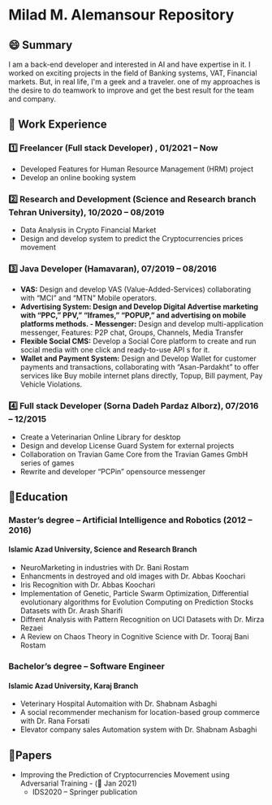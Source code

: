 # Milad M. Alemansour Repository


## 😄 Summary
I am a back-end developer and interested in AI and have expertise in it. I worked on exciting projects in the field of Banking systems, VAT, Financial markets. But, in real life, I'm a geek and a traveler. one of my approaches is the desire to do teamwork to improve and get the best result for the team and company.

## 💼 Work Experience
### 1️⃣ Freelancer (Full stack Developer) ,      01/2021 – Now 
- Developed Features for Human Resource Management (HRM) project
- Develop an online booking system
### 2️⃣ Research and Development (Science and Research branch Tehran University), 10/2020 – 08/2019
- Data Analysis in Crypto Financial Market
- Design and develop system to predict the Cryptocurrencies prices movement
### 3️⃣ Java Developer (Hamavaran), 07/2019 – 08/2016
- **VAS:** Design and develop VAS (Value-Added-Services) collaborating with “MCI” and “MTN” Mobile operators.
- **Advertising System: **Design and Develop Digital Advertise marketing with “PPC,” PPV,” “Iframes,” “POPUP,” and advertising on mobile platforms methods.
-** Messenger:** Design and develop multi-application messenger, Features: P2P chat, Groups, Channels, Media Transfer
- **Flexible Social CMS:** Develop a Social Core platform to create and run social media with one click and ready-to-use API s for it.
- **Wallet and Payment System:** Design and Develop Wallet for customer payments and transactions, collaborating with “Asan-Pardakht” to offer services like Buy mobile internet plans directly, Topup, Bill payment, Pay Vehicle Violations.
### 4️⃣ Full stack Developer (Sorna Dadeh Pardaz Alborz), 07/2016 – 12/2015
- Create a Veterinarian Online Library for desktop
- Design and develop License Guard System for external projects
- Collaboration on Travian Game Core from the Travian Games GmbH series of games 
- Rewrite and developer “PCPin” opensource messenger

## 🏫Education
### Master’s degree – Artificial Intelligence and Robotics (2012 – 2016)
#### Islamic Azad University, Science and Research Branch
- NeuroMarketing in industries with Dr. Bani Rostam
- Enhancments in destroyed and old images with Dr. Abbas Koochari
- Iris Recognition with Dr. Abbas Koochari
- Implementation of Genetic, Particle Swarm Optimization, Differential evolutionary algorithms for Evolution Computing on Prediction Stocks Datasets with Dr. Arash Sharifi
- Diffrent Analysis with Pattern Recognition on UCI Datasets with Dr. Mirza Rezaei
- A Review on Chaos Theory in Cognitive Science with Dr. Tooraj Bani Rostam

### Bachelor’s degree – Software Engineer
#### Islamic Azad University, Karaj Branch
- Veterinary Hospital Automaition with Dr. Shabnam Asbaghi
- A social recommender mechanism for location-based group commerce with Dr. Rana Forsati
- Elevator company sales Automation system with Dr. Shabnam Asbaghi

## 📰Papers
- Improving the Prediction of Cryptocurrencies Movement using Adversarial Training - (📅 Jan 2021)
    - IDS2020 – Springer publication







<!--
**milad-alemansour/milad-alemansour** is a ✨ _special_ ✨ repository because its `README.md` (this file) appears on your GitHub profile.

Here are some ideas to get you started:

- 🔭 I’m currently working on ...
- 🌱 I’m currently learning ...
- 👯 I’m looking to collaborate on ...
- 🤔 I’m looking for help with ...
- 💬 Ask me about ...
- 📫 How to reach me: ...
- 😄 Pronouns: ...
- ⚡ Fun fact: ...
-->
